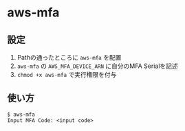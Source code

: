 # aws-mfa

## 設定

1. Pathの通ったところに `aws-mfa` を配置  
2. `aws-mfa` の `AWS_MFA_DEVICE_ARN` に自分のMFA Serialを記述  
3. `chmod +x aws-mfa` で実行権限を付与  

## 使い方

```
$ aws-mfa  
Input MFA Code: <input code>  
```

